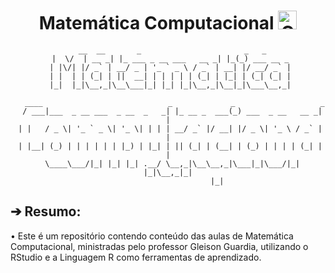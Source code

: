 <div align="center">
  <h1>Matemática Computacional <a href="https://emoji.gg/emoji/7244_ConfusedMathLady"><img src="https://cdn3.iconfinder.com/data/icons/education-652/64/mathematics-education-calculating-computer-512.png" width="30px" height="30px" alt="ComputerMathematics-pic"></a></h1>

<div align="center">

```
  __  __       _                       _   _
 |  \/  | __ _| |_ ___ _ __ ___   __ _| |_(_) ___ __ _
 | |\/| |/ _` | __/ _ | '_ ` _ \ / _` | __| |/ __/ _` |
 | |  | | (_| | ||  __| | | | | | (_| | |_| | (_| (_| |
 |_|  |_|\__,_|\__\___|_| |_| |_|\__,_|\__|_|\___\__,_|

   ____                            _             _                   _
  / ___|___  _ __ ___  _ __  _   _| |_ __ _  ___(_) ___  _ __   __ _| |
 | |   / _ \| '_ ` _ \| '_ \| | | | __/ _` |/ __| |/ _ \| '_ \ / _` | |
 | |__| (_) | | | | | | |_) | |_| | || (_| | (__| | (_) | | | | (_| | |
  \____\___/|_| |_| |_| .__/ \__,_|\__\__,_|\___|_|\___/|_| |_|\__,_|_|
                      |_|
```
<div align="left">

## ➔ Resumo:

</div>

<div align="left">
• Este é um repositório contendo conteúdo das aulas de Matemática Computacional, ministradas pelo professor Gleison Guardia, utilizando o RStudio e a Linguagem R como ferramentas de aprendizado.
</div>
